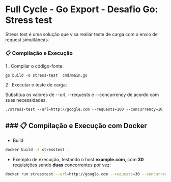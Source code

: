 # Full Cycle - Go Export - Desafio Go: Stress test

Stress test é uma solução que visa realiar teste de carga com o envio de request simultâneas.

### 📋 Compilação e Execução

1 . Compilar o código-fonte: 
```
go build -o stress-test  cmd/main.go 
```
2 . Executar o teste de carga:

Substitua os valores de --url, --requests e --concurrency de acordo com suas necessidades.

```
./stress-test --url=http://google.com --requests=100 --concurrency=10
```

## ### 📋 Compilação e Execução com Docker

* Build
```sh
docker build -t stresstest .
```  

* Exemplo de execução, testando o host **example.com**, com **30** requisições sendo **duas** concorrentes por vez:
```sh
docker run stresstest --url=http://google.com --requests=30 --concurrency=2
```  




